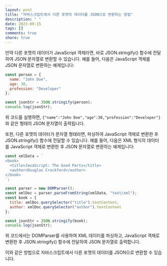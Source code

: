 ```yaml
---
layout: post
title: "자바스크립트에서 다른 포맷의 데이터를 JSON으로 변환하는 방법"
description: " "
date: 2023-09-15
tags: []
comments: true
share: true
---
```


만약 다른 포맷의 데이터가 JavaScript 객체라면, 바로 JSON.stringify() 함수에 전달하여 JSON 문자열로 변환할 수 있습니다. 예를 들어, 다음은 JavaScript 객체를 JSON 문자열로 변환하는 예제입니다:

```javascript
const person = {
  name: "John Doe",
  age: 30,
  profession: "Developer"
};

const jsonStr = JSON.stringify(person);
console.log(jsonStr);
```

위 코드를 실행하면, `{"name":"John Doe","age":30,"profession":"Developer"}`와 같은 형태의 JSON 문자열이 출력됩니다.

또한, 다른 포맷의 데이터가 문자열 형태라면, 파싱하여 JavaScript 객체로 변환한 후 JSON.stringify() 함수에 전달할 수 있습니다. 예를 들어, 다음은 XML 형식의 데이터를 JavaScript 객체로 변환한 후 JSON 문자열로 변환하는 예제입니다:

```javascript
const xmlData = `
<book>
  <title>JavaScript: The Good Parts</title>
  <author>Douglas Crockford</author>
</book>
`;

const parser = new DOMParser();
const xmlDoc = parser.parseFromString(xmlData, "text/xml");
const book = {
  title: xmlDoc.querySelector("title").textContent,
  author: xmlDoc.querySelector("author").textContent
};

const jsonStr = JSON.stringify(book);
console.log(jsonStr);
```

위 코드에서는 DOMParser를 사용하여 XML 데이터를 파싱하고, JavaScript 객체로 변환한 후 JSON.stringify() 함수에 전달하여 JSON 문자열로 출력합니다.

이와 같은 방법으로 자바스크립트에서 다른 포맷의 데이터를 JSON으로 변환할 수 있습니다.